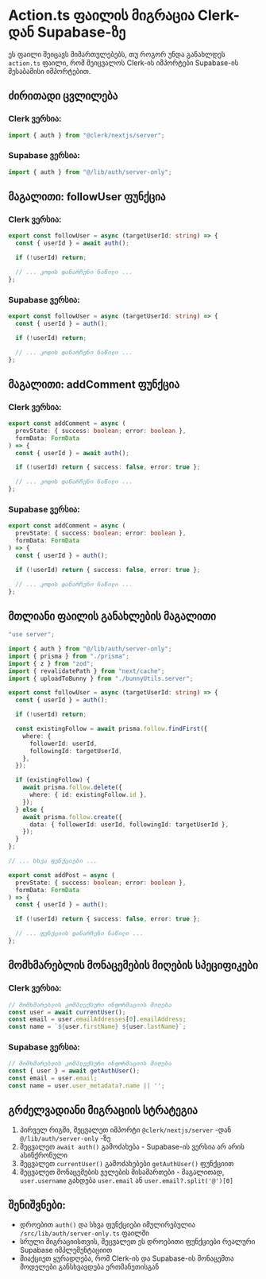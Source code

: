 # Action.ts ფაილის მიგრაცია Clerk-დან Supabase-ზე

ეს ფაილი შეიცავს მიმართულებებს, თუ როგორ უნდა განახლდეს `action.ts` ფაილი, რომ შეიცვალოს Clerk-ის იმპორტები Supabase-ის შესაბამისი იმპორტებით.

## ძირითადი ცვლილება

### Clerk ვერსია:
```typescript
import { auth } from "@clerk/nextjs/server";
```

### Supabase ვერსია:
```typescript
import { auth } from "@/lib/auth/server-only";
```

## მაგალითი: followUser ფუნქცია

### Clerk ვერსია:
```typescript
export const followUser = async (targetUserId: string) => {
  const { userId } = await auth();

  if (!userId) return;

  // ... კოდის დანარჩენი ნაწილი ...
};
```

### Supabase ვერსია:
```typescript
export const followUser = async (targetUserId: string) => {
  const { userId } = auth();

  if (!userId) return;

  // ... კოდის დანარჩენი ნაწილი ...
};
```

## მაგალითი: addComment ფუნქცია

### Clerk ვერსია:
```typescript
export const addComment = async (
  prevState: { success: boolean; error: boolean },
  formData: FormData
) => {
  const { userId } = await auth();

  if (!userId) return { success: false, error: true };

  // ... კოდის დანარჩენი ნაწილი ...
};
```

### Supabase ვერსია:
```typescript
export const addComment = async (
  prevState: { success: boolean; error: boolean },
  formData: FormData
) => {
  const { userId } = auth();

  if (!userId) return { success: false, error: true };

  // ... კოდის დანარჩენი ნაწილი ...
};
```

## მთლიანი ფაილის განახლების მაგალითი

```typescript
"use server";

import { auth } from "@/lib/auth/server-only";
import { prisma } from "./prisma";
import { z } from "zod";
import { revalidatePath } from "next/cache";
import { uploadToBunny } from "./bunnyUtils.server";

export const followUser = async (targetUserId: string) => {
  const { userId } = auth();

  if (!userId) return;

  const existingFollow = await prisma.follow.findFirst({
    where: {
      followerId: userId,
      followingId: targetUserId,
    },
  });

  if (existingFollow) {
    await prisma.follow.delete({
      where: { id: existingFollow.id },
    });
  } else {
    await prisma.follow.create({
      data: { followerId: userId, followingId: targetUserId },
    });
  }
};

// ... სხვა ფუნქციები ...

export const addPost = async (
  prevState: { success: boolean; error: boolean },
  formData: FormData
) => {
  const { userId } = auth();

  if (!userId) return { success: false, error: true };

  // ... ფუნქციის დანარჩენი ნაწილი ...
};
```

## მომხმარებლის მონაცემების მიღების სპეციფიკები

### Clerk ვერსია:
```typescript
// მომხმარებლის კომპლექსური ინფორმაციის მიღება
const user = await currentUser();
const email = user.emailAddresses[0].emailAddress;
const name = `${user.firstName} ${user.lastName}`;
```

### Supabase ვერსია:
```typescript
// მომხმარებლის კომპლექსური ინფორმაციის მიღება
const { user } = await getAuthUser();
const email = user.email;
const name = user.user_metadata?.name || '';
```

## გრძელვადიანი მიგრაციის სტრატეგია

1. პირველ რიგში, შეცვალეთ იმპორტი `@clerk/nextjs/server` -დან `@/lib/auth/server-only` -ზე
2. შეცვალეთ `await auth()` გამოძახება - Supabase-ის ვერსია არ არის ასინქრონული
3. შეცვალეთ `currentUser()` გამოძახებები `getAuthUser()` ფუნქციით
4. შეცვალეთ მონაცემების ველების მისამართები - მაგალითად, `user.username` გახდება `user.email` ან `user.email?.split('@')[0]`

## შენიშვნები:

- დროებით `auth()` და სხვა ფუნქციები იმულირებულია `/src/lib/auth/server-only.ts` ფაილში
- სრული მიგრაციისთვის, შეცვალეთ ეს დროებითი ფუნქციები რეალური Supabase იმპლემენტაციით
- მიაქციეთ ყურადღება, რომ Clerk-ის და Supabase-ის მონაცემთა მოდელები განსხვავდება ერთმანეთისგან